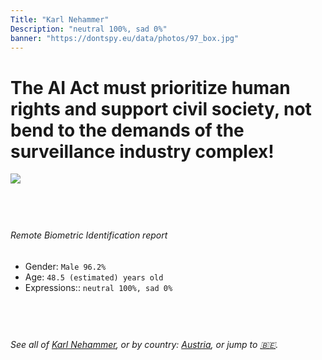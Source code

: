 ```yaml
---
Title: "Karl Nehammer"
Description: "neutral 100%, sad 0%"
banner: "https://dontspy.eu/data/photos/97_box.jpg"
---
```


# The AI Act must prioritize human rights and support civil society, not bend to the demands of the surveillance industry complex!

<link rel="stylesheet" type="text/css" href="/css/blog.css" />

<div class="is-fake" hidden>

_This image is **clearly fake**_, yet we [continue to collect them because the AI Act negotiations](/blog/why-deepfake/) are heading in a direction that will only make people's lives more complicated. For a more in-depth explanation, read: [Double threat: why losing the battle against Face Biometrics would fuel the proliferation of deepfakes](/blog/the-dual-threat-how-losing-the-biometric-battle-fuels-deepfake-proliferation/).


</div>

<!-- <img src="https://dontspy.eu/data/photos/54_box.jpg" /> -->
<img src="https://dontspy.eu/data/photos/97_box.jpg" />

## <br>

###### Remote Biometric Identification report

* <span class="label">Gender:</span> `Male 96.2%`
* <span class="label">Age:</span> `48.5 (estimated) years old`
* <span class="label">Expressions::</span> `neutral 100%, sad 0%`

## <br>

###### See all of [Karl Nehammer](/policymaker#Karl%20Nehammer), or by country: [Austria](/country#Austria), or jump to [🇧🇪](/x/242).

## <br>
